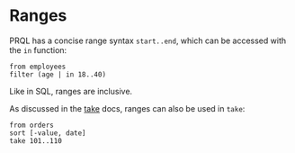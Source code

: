 # Ranges

PRQL has a concise range syntax `start..end`, which can be accessed with the `in` function:

```prql
from employees
filter (age | in 18..40)
```

Like in SQL, ranges are inclusive.

As discussed in the [take](../transforms/take.md) docs, ranges can also be used
in `take`:

```prql
from orders
sort [-value, date]
take 101..110
```

